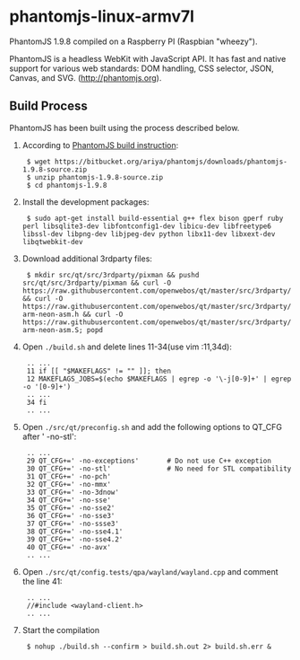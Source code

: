 # phantomjs-linux-armv7l

PhantomJS 1.9.8 compiled on a Raspberry PI (Raspbian "wheezy").

PhantomJS is a headless WebKit with JavaScript API. It has fast and native support for various web standards: DOM handling, CSS selector, JSON, Canvas, and SVG. (http://phantomjs.org).

Build Process
-------------

PhantomJS has been built using the process described below.


1. According to [PhantomJS build instruction](http://phantomjs.org/build.html):

        $ wget https://bitbucket.org/ariya/phantomjs/downloads/phantomjs-1.9.8-source.zip
        $ unzip phantomjs-1.9.8-source.zip
        $ cd phantomjs-1.9.8

2. Install the development packages:

        $ sudo apt-get install build-essential g++ flex bison gperf ruby perl libsqlite3-dev libfontconfig1-dev libicu-dev libfreetype6 libssl-dev libpng-dev libjpeg-dev python libx11-dev libxext-dev libqtwebkit-dev

3. Download additional 3rdparty files:

        $ mkdir src/qt/src/3rdparty/pixman && pushd src/qt/src/3rdparty/pixman && curl -O https://raw.githubusercontent.com/openwebos/qt/master/src/3rdparty/pixman/README && curl -O https://raw.githubusercontent.com/openwebos/qt/master/src/3rdparty/pixman/pixman-arm-neon-asm.h && curl -O https://raw.githubusercontent.com/openwebos/qt/master/src/3rdparty/pixman/pixman-arm-neon-asm.S; popd

4. Open `./build.sh` and delete lines 11-34(use vim :11,34d):
        
        .. ...
        11 if [[ "$MAKEFLAGS" != "" ]]; then
        12 MAKEFLAGS_JOBS=$(echo $MAKEFLAGS | egrep -o '\-j[0-9]+' | egrep -o '[0-9]+')
        .. ...
        34 fi
        .. ...
        
5. Open `./src/qt/preconfig.sh` and add the following options to QT_CFG after ' -no-stl':

        .. ...
        29 QT_CFG+=' -no-exceptions'       # Do not use C++ exception
        30 QT_CFG+=' -no-stl'              # No need for STL compatibility
        31 QT_CFG+=' -no-pch'
        32 QT_CFG+=' -no-mmx'
        33 QT_CFG+=' -no-3dnow'
        34 QT_CFG+=' -no-sse'
        35 QT_CFG+=' -no-sse2'
        36 QT_CFG+=' -no-sse3'
        37 QT_CFG+=' -no-ssse3'
        38 QT_CFG+=' -no-sse4.1'
        39 QT_CFG+=' -no-sse4.2'
        40 QT_CFG+=' -no-avx'
        .. ...
        
6. Open `./src/qt/config.tests/qpa/wayland/wayland.cpp` and comment the line 41:
        
        .. ...
        //#include <wayland-client.h>
        .. ...
        
7. Start the compilation
        
        $ nohup ./build.sh --confirm > build.sh.out 2> build.sh.err &


